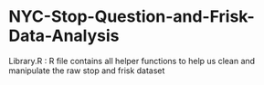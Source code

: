 # NYC-Stop-Question-and-Frisk-Data-Analysis
Library.R : R file contains all helper functions to help us clean and manipulate the raw stop and frisk dataset
